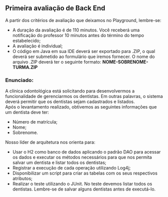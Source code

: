 ## Primeira avaliação de Back End

A partir dos critérios de avaliação que deixamos no Playground, lembre-se:
* A duração da avaliação é de 110 minutos. Você receberá uma notificação
do professor 10 minutos antes do término do tempo estabelecido;
* A avaliação é individual;
* O código em Java em sua IDE deverá ser exportado para .ZIP, o qual
deverá ser submetido ao formulário que iremos fornecer. O nome do
arquivo .ZIP deverá ter o seguinte formato:
**NOME-SOBRENOME-TURMA.ZIP**

### Enunciado:

A clínica odontológica está solicitando para desenvolvermos a funcionalidade de
gerenciarmos os dentistas. Em outras palavras, o sistema deverá permitir que os
dentistas sejam cadastrados e listados.<br>
Após o levantamento realizado, obtivemos as seguintes informações que um
dentista deve ter:

* Número de matrícula;
* Nome;
* Sobrenome.

Nosso líder de arquitetura nos orienta para:

* Usar o H2 como banco de dados aplicando o padrão DAO para acessar os
dados e executar os métodos necessários para que nos permita salvar um
dentista e listar todos os dentistas;
* Registrar a execução de cada operação utilizando Log4j;
* Disponibilizar um script para criar as tabelas com os seus respectivos
atributos;
* Realizar o teste utilizando o JUnit. No teste devemos listar todos os
dentistas. Lembre-se de salvar alguns dentistas antes de executá-lo.